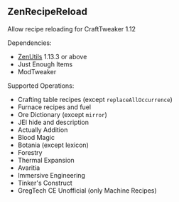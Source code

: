 ## ZenRecipeReload

Allow recipe reloading for CraftTweaker 1.12

Dependencies:

* [ZenUtils](https://www.curseforge.com/minecraft/mc-mods/zenutil) 1.13.3 or above
* Just Enough Items
* ModTweaker

Supported Operations:

* Crafting table recipes (except `replaceAllOccurrence`)
* Furnace recipes and fuel
* Ore Dictionary (except `mirror`)
* JEI hide and description
* Actually Addition
* Blood Magic
* Botania (except lexicon)
* Forestry
* Thermal Expansion
* Avaritia
* Immersive Engineering
* Tinker's Construct
* GregTech CE Unofficial (only Machine Recipes)
